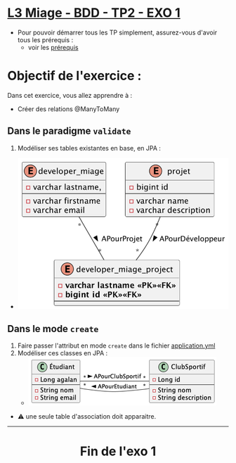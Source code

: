 # <u>L3 Miage - BDD - TP2 - EXO 1</u>

* Pour pouvoir démarrer tous les TP simplement, assurez-vous d'avoir tous les prérequis :
    * voir les [prérequis](prerequis.md)

# Objectif de l'exercice :

Dans cet exercice, vous allez apprendre à :

* Créer des relations @ManyToMany

## Dans le paradigme `validate`

1. Modéliser ses tables existantes en base, en JPA :
 * ![dev_miage](doc/exo1/img.png)

## Dans le mode `create`

1. Faire passer l'attribut en mode `create` dans le fichier [application.yml](server/src/main/resources/application.yml)
2. Modéliser ces classes en JPA : 
    * ![association fédération](doc/exo1/img_1.png)
* ⚠️ une seule table d'association doit apparaitre.
--- 

# <div style="text-align: center;">Fin de l'exo 1</div>